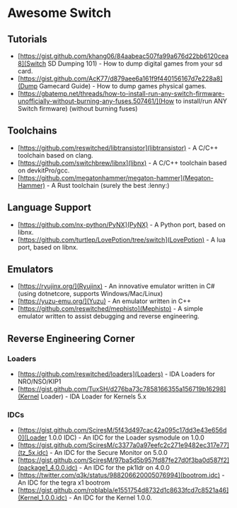 # Awesome Switch

## Tutorials

- [https://gist.github.com/khang06/84aabeac507fa99a676d22bb6120cea8](Switch SD Dumping 101) - How to dump digital games from your sd card.
- [https://gist.github.com/AcK77/d879aee6a161f9f440156167d7e228a8](Dump Gamecard Guide) - How to dump games physical games.
- [https://gbatemp.net/threads/how-to-install-run-any-switch-firmware-unofficially-without-burning-any-fuses.507461/](How to install/run ANY Switch firmware) (without burning fuses)

## Toolchains

- [https://github.com/reswitched/libtransistor](libtransistor) - A C/C++ toolchain based on clang.
- [https://github.com/switchbrew/libnx](libnx) - A C/C++ toolchain based on devkitPro/gcc.
- [https://github.com/megatonhammer/megaton-hammer](Megaton-Hammer) - A Rust toolchain (surely the best :lenny:)

## Language Support

- [https://github.com/nx-python/PyNX](PyNX) - A Python port, based on libnx.
- [https://github.com/turtlep/LovePotion/tree/switch](LovePotion) - A lua port, based on libnx.

## Emulators

- [https://ryujinx.org/](Ryujinx) - An innovative emulator written in C# (using dotnetcore, supports Windows/Mac/Linux)
- [https://yuzu-emu.org/](Yuzu) - An emulator written in C++
- [https://github.com/reswitched/mephisto](Mephisto) - A simple emulator written to assist debugging and reverse engineering.

## Reverse Engineering Corner

### Loaders

- [https://github.com/reswitched/loaders](Loaders) - IDA Loaders for NRO/NSO/KIP1
- [https://gist.github.com/TuxSH/d276ba73c7858166355a156719b16298](Kernel Loader) - IDA Loader for Kernels 5.x

### IDCs

- [https://gist.github.com/SciresM/5f43d497cac42a095c17dd3e43e656d0](Loader 1.0.0 IDC) - An IDC for the Loader sysmodule on 1.0.0
- [https://gist.github.com/SciresM/c3377a0a97eefc2c271e9482ec317e77](tz_5x.idc) - An IDC for the Secure Monitor on 5.0.0
- [https://gist.github.com/SciresM/97ba5d5b957fd87fe27d0f3ba0d587f2](package1_4.0.0.idc) - An IDC for the pk1ldr on 4.0.0
- [https://twitter.com/q3k/status/988206620005076994](bootrom.idc) - An IDC for the tegra x1 bootrom
- [https://gist.github.com/roblabla/e1551754d8732d1c8633fcd7c8521a46](Kernel_1.0.0.idc) - An IDC for the Kernel 1.0.0.
